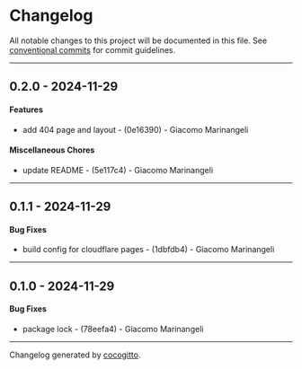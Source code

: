 # Changelog
All notable changes to this project will be documented in this file. See [conventional commits](https://www.conventionalcommits.org/) for commit guidelines.

- - -
## 0.2.0 - 2024-11-29
#### Features
- add 404 page and layout - (0e16390) - Giacomo Marinangeli
#### Miscellaneous Chores
- update README - (5e117c4) - Giacomo Marinangeli

- - -

## 0.1.1 - 2024-11-29
#### Bug Fixes
- build config for cloudflare pages - (1dbfdb4) - Giacomo Marinangeli

- - -

## 0.1.0 - 2024-11-29
#### Bug Fixes
- package lock - (78eefa4) - Giacomo Marinangeli

- - -

Changelog generated by [cocogitto](https://github.com/cocogitto/cocogitto).